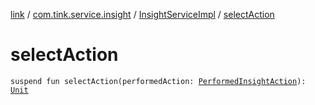 [link](../../index.md) / [com.tink.service.insight](../index.md) / [InsightServiceImpl](index.md) / [selectAction](./select-action.md)

# selectAction

`suspend fun selectAction(performedAction: `[`PerformedInsightAction`](../../com.tink.model.insights/-performed-insight-action/index.md)`): `[`Unit`](https://kotlinlang.org/api/latest/jvm/stdlib/kotlin/-unit/index.html)